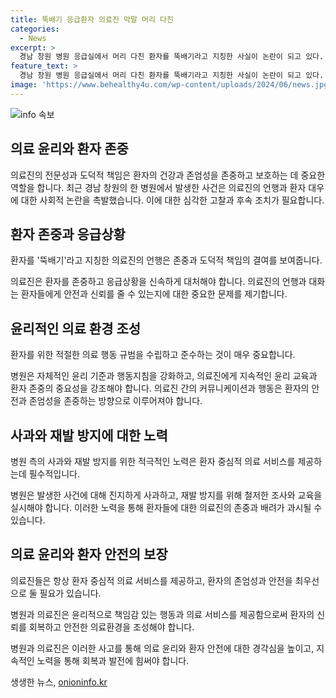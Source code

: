 ```yaml
---
title: 뚝배기 응급환자 의료진 막말 머리 다친
categories:
  - News
excerpt: >
  경남 창원 병원 응급실에서 머리 다친 환자를 뚝배기라고 지칭한 사실이 논란이 되고 있다. 해당 병원은 응급환자를 대기시키고 치료를 제때 받지 못한 것으로 지적받았다. 환자의 남편은 병원에 대한 분노를 표현하며, 해당 병원의 의료진이 응급환자를 위해 적절히 대우하지 않았다고 주장했다. 이에 병원 측은 사과문을 발표하고 직원 교육과 내부 관리를 강화한다는 내용을 전했다. 해당 사건으로 병원의 윤리기준과 행동지침에 대한 재고가 이뤄지고 있다.
feature_text: >
  경남 창원 병원 응급실에서 머리 다친 환자를 뚝배기라고 지칭한 사실이 논란이 되고 있다. 해당 병원은 응급환자를 대기시키고 치료를 제때 받지 못한 것으로 지적받았다. 환자의 남편은 병원에 대한 분노를 표현하며, 해당 병원의 의료진이 응급환자를 위해 적절히 대우하지 않았다고 주장했다. 이에 병원 측은 사과문을 발표하고 직원 교육과 내부 관리를 강화한다는 내용을 전했다. 해당 사건으로 병원의 윤리기준과 행동지침에 대한 재고가 이뤄지고 있다.
image: 'https://www.behealthy4u.com/wp-content/uploads/2024/06/news.jpg'
---
```


<p><img src="https://www.behealthy4u.com/wp-content/uploads/2024/06/news.jpg" alt="info 속보" /></p>

<h2>의료 윤리와 환자 존중</h2>

<p>의료진의 전문성과 도덕적 책임은 환자의 건강과 존엄성을 존중하고 보호하는 데 중요한 역할을 합니다. 최근 경남 창원의 한 병원에서 발생한 사건은 의료진의 언행과 환자 대우에 대한 사회적 논란을 촉발했습니다. 이에 대한 심각한 고찰과 후속 조치가 필요합니다.</p>

<h2 data-ke-size="size26">환자 존중과 응급상황</h2>

<p data-ke-size="size16">환자를 '뚝배기'라고 지칭한 의료진의 언행은 존중과 도덕적 책임의 결여를 보여줍니다.</p>

<p>의료진은 환자를 존중하고 응급상황을 신속하게 대처해야 합니다. 의료진의 언행과 대화는 환자들에게 안전과 신뢰를 줄 수 있는지에 대한 중요한 문제를 제기합니다.</p>

<h2 data-ke-size="size26">윤리적인 의료 환경 조성</h2>

<p data-ke-size="size16">환자를 위한 적절한 의료 행동 규범을 수립하고 준수하는 것이 매우 중요합니다.</p>

<p>병원은 자체적인 윤리 기준과 행동지침을 강화하고, 의료진에게 지속적인 윤리 교육과 환자 존중의 중요성을 강조해야 합니다. 의료진 간의 커뮤니케이션과 행동은 환자의 안전과 존엄성을 존중하는 방향으로 이루어져야 합니다.</p>

<h2 data-ke-size="size26">사과와 재발 방지에 대한 노력</h2>

<p data-ke-size="size16">병원 측의 사과와 재발 방지를 위한 적극적인 노력은 환자 중심적 의료 서비스를 제공하는데 필수적입니다.</p>

<p>병원은 발생한 사건에 대해 진지하게 사과하고, 재발 방지를 위해 철저한 조사와 교육을 실시해야 합니다. 이러한 노력을 통해 환자들에 대한 의료진의 존중과 배려가 과시될 수 있습니다. </p>

<h2 data-ke-size="size26">의료 윤리와 환자 안전의 보장</h2>

<p data-ke-size="size16">의료진들은 항상 환자 중심적 의료 서비스를 제공하고, 환자의 존엄성과 안전을 최우선으로 둘 필요가 있습니다.</p>

<p>병원과 의료진은 윤리적으로 책임감 있는 행동과 의료 서비스를 제공함으로써 환자의 신뢰를 회복하고 안전한 의료환경을 조성해야 합니다. </p>

<p>병원과 의료진은 이러한 사고를 통해 의료 윤리와 환자 안전에 대한 경각심을 높이고, 지속적인 노력을 통해 회복과 발전에 힘써야 합니다.</p>
생생한 뉴스, <a href="https://onioninfo.kr" rel="dofollow">onioninfo.kr</a>


